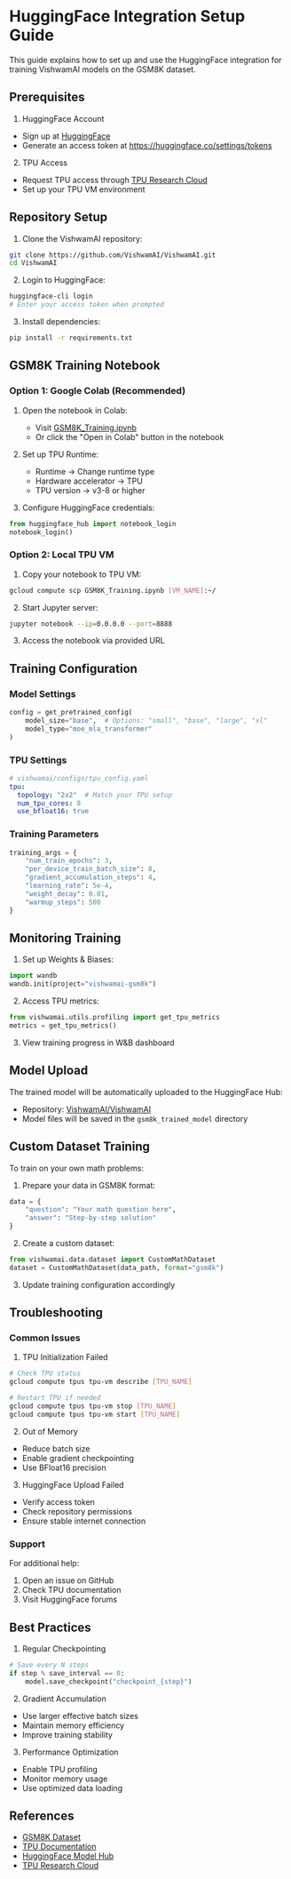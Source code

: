 # HuggingFace Integration Setup Guide

This guide explains how to set up and use the HuggingFace integration for training VishwamAI models on the GSM8K dataset.

## Prerequisites

1. HuggingFace Account
- Sign up at [HuggingFace](https://huggingface.co/join)
- Generate an access token at https://huggingface.co/settings/tokens

2. TPU Access
- Request TPU access through [TPU Research Cloud](https://sites.research.google/trc/about/)
- Set up your TPU VM environment

## Repository Setup

1. Clone the VishwamAI repository:
```bash
git clone https://github.com/VishwamAI/VishwamAI.git
cd VishwamAI
```

2. Login to HuggingFace:
```bash
huggingface-cli login
# Enter your access token when prompted
```

3. Install dependencies:
```bash
pip install -r requirements.txt
```

## GSM8K Training Notebook

### Option 1: Google Colab (Recommended)

1. Open the notebook in Colab:
   - Visit [GSM8K_Training.ipynb](https://colab.research.google.com/github/VishwamAI/VishwamAI/blob/main/GSM8K_Training.ipynb)
   - Or click the "Open in Colab" button in the notebook

2. Set up TPU Runtime:
   - Runtime → Change runtime type
   - Hardware accelerator → TPU
   - TPU version → v3-8 or higher

3. Configure HuggingFace credentials:
```python
from huggingface_hub import notebook_login
notebook_login()
```

### Option 2: Local TPU VM

1. Copy your notebook to TPU VM:
```bash
gcloud compute scp GSM8K_Training.ipynb [VM_NAME]:~/
```

2. Start Jupyter server:
```bash
jupyter notebook --ip=0.0.0.0 --port=8888
```

3. Access the notebook via provided URL

## Training Configuration

### Model Settings

```python
config = get_pretrained_config(
    model_size="base",  # Options: "small", "base", "large", "xl"
    model_type="moe_mla_transformer"
)
```

### TPU Settings

```yaml
# vishwamai/configs/tpu_config.yaml
tpu:
  topology: "2x2"  # Match your TPU setup
  num_tpu_cores: 8
  use_bfloat16: true
```

### Training Parameters

```python
training_args = {
    "num_train_epochs": 3,
    "per_device_train_batch_size": 8,
    "gradient_accumulation_steps": 4,
    "learning_rate": 5e-4,
    "weight_decay": 0.01,
    "warmup_steps": 500
}
```

## Monitoring Training

1. Set up Weights & Biases:
```python
import wandb
wandb.init(project="vishwamai-gsm8k")
```

2. Access TPU metrics:
```python
from vishwamai.utils.profiling import get_tpu_metrics
metrics = get_tpu_metrics()
```

3. View training progress in W&B dashboard

## Model Upload

The trained model will be automatically uploaded to the HuggingFace Hub:
- Repository: [VishwamAI/VishwamAI](https://huggingface.co/VishwamAI/VishwamAI)
- Model files will be saved in the `gsm8k_trained_model` directory

## Custom Dataset Training

To train on your own math problems:

1. Prepare your data in GSM8K format:
```python
data = {
    "question": "Your math question here",
    "answer": "Step-by-step solution"
}
```

2. Create a custom dataset:
```python
from vishwamai.data.dataset import CustomMathDataset
dataset = CustomMathDataset(data_path, format="gsm8k")
```

3. Update training configuration accordingly

## Troubleshooting

### Common Issues

1. TPU Initialization Failed
```bash
# Check TPU status
gcloud compute tpus tpu-vm describe [TPU_NAME]

# Restart TPU if needed
gcloud compute tpus tpu-vm stop [TPU_NAME]
gcloud compute tpus tpu-vm start [TPU_NAME]
```

2. Out of Memory
- Reduce batch size
- Enable gradient checkpointing
- Use BFloat16 precision

3. HuggingFace Upload Failed
- Verify access token
- Check repository permissions
- Ensure stable internet connection

### Support

For additional help:
1. Open an issue on GitHub
2. Check TPU documentation
3. Visit HuggingFace forums

## Best Practices

1. Regular Checkpointing
```python
# Save every N steps
if step % save_interval == 0:
    model.save_checkpoint("checkpoint_{step}")
```

2. Gradient Accumulation
- Use larger effective batch sizes
- Maintain memory efficiency
- Improve training stability

3. Performance Optimization
- Enable TPU profiling
- Monitor memory usage
- Use optimized data loading

## References

- [GSM8K Dataset](https://huggingface.co/datasets/openai/gsm8k)
- [TPU Documentation](https://cloud.google.com/tpu/docs)
- [HuggingFace Model Hub](https://huggingface.co/models)
- [TPU Research Cloud](https://sites.research.google/trc/)
